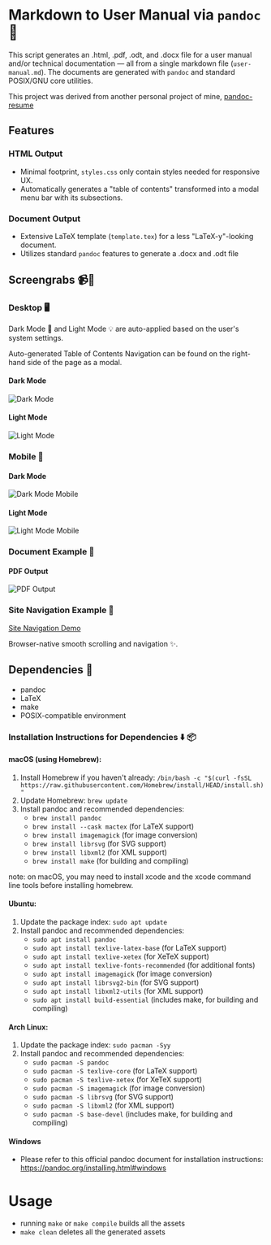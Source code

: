# Markdown to User Manual via `pandoc` 📃

This script generates an .html, .pdf, .odt, and .docx file for a user manual and/or technical documentation — all from a single markdown file (`user-manual.md`). The documents are generated with `pandoc` and standard POSIX/GNU core utilities.

This project was derived from another personal project of mine, [pandoc-resume](https://github.com/kj-sh604/pandoc-resume)

## Features

### HTML Output
- Minimal footprint, `styles.css` only contain styles needed for responsive UX.
- Automatically generates a "table of contents" transformed into a modal menu bar with its subsections.

### Document Output
- Extensive LaTeX template (`template.tex`) for a less "LaTeX-y"-looking document.
- Utilizes standard `pandoc` features to generate a .docx and .odt file

## Screengrabs 📹📸

### Desktop 🖥

Dark Mode 🌙 and Light Mode 💡 are auto-applied based on the user's system settings.

Auto-generated Table of Contents Navigation can be found on the right-hand side of the page as a modal.

#### Dark Mode

![Dark Mode](static_README/fullscreen-dark.png)

#### Light Mode

![Light Mode](static_README/fullscreen-light.png)


### Mobile 📱

#### Dark Mode

![Dark Mode Mobile](static_README/mobile-dark.png)

#### Light Mode

![Light Mode Mobile](static_README/mobile-light.png)

### Document Example 📄

#### PDF Output

![PDF Output](static_README/pdf.png)

### Site Navigation Example 📼

<!-- [Site Navigation Demo](static_README/navigation-demo.webm) -->
[Site Navigation Demo](https://github.com/user-attachments/assets/a9a082c7-a7cd-4881-a0fd-a60757b5c6f7)


Browser-native smooth scrolling and navigation ✨.


## Dependencies 🔗 
* pandoc
* LaTeX
* make
* POSIX-compatible environment

### Installation Instructions for Dependencies ⬇️ 📦

#### macOS (using Homebrew):

1. Install Homebrew if you haven't already: `/bin/bash -c "$(curl -fsSL https://raw.githubusercontent.com/Homebrew/install/HEAD/install.sh)"`
2. Update Homebrew: `brew update`
3. Install pandoc and recommended dependencies:
   - `brew install pandoc`
   - `brew install --cask mactex` (for LaTeX support)
   - `brew install imagemagick` (for image conversion)
   - `brew install librsvg` (for SVG support)
   - `brew install libxml2` (for XML support)
   - `brew install make` (for building and compiling)

note: on macOS, you may need to install xcode and the xcode command line tools before installing homebrew.

#### Ubuntu:

1. Update the package index: `sudo apt update`
2. Install pandoc and recommended dependencies:
   - `sudo apt install pandoc`
   - `sudo apt install texlive-latex-base` (for LaTeX support)
   - `sudo apt install texlive-xetex` (for XeTeX support)
   - `sudo apt install texlive-fonts-recommended` (for additional fonts)
   - `sudo apt install imagemagick` (for image conversion)
   - `sudo apt install librsvg2-bin` (for SVG support)
   - `sudo apt install libxml2-utils` (for XML support)
   - `sudo apt install build-essential` (includes make, for building and compiling)

#### Arch Linux:

1. Update the package index: `sudo pacman -Syy`
2. Install pandoc and recommended dependencies:
   - `sudo pacman -S pandoc`
   - `sudo pacman -S texlive-core` (for LaTeX support)
   - `sudo pacman -S texlive-xetex` (for XeTeX support)
   - `sudo pacman -S imagemagick` (for image conversion)
   - `sudo pacman -S librsvg` (for SVG support)
   - `sudo pacman -S libxml2` (for XML support)
   - `sudo pacman -S base-devel` (includes make, for building and compiling)

#### Windows
* Please refer to this official pandoc document for installation instructions: https://pandoc.org/installing.html#windows

# Usage

* running `make` or `make compile` builds all the assets
* `make clean` deletes all the generated assets
